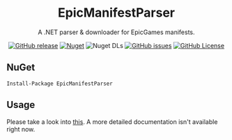 <div align="center">

# EpicManifestParser
A .NET parser & downloader for EpicGames manifests.

[![GitHub release](https://img.shields.io/github/v/release/NotOfficer/EpicManifestParser?logo=github)](https://github.com/NotOfficer/EpicManifestParser/releases/latest) [![Nuget](https://img.shields.io/nuget/v/EpicManifestParser?logo=nuget)](https://www.nuget.org/packages/EpicManifestParser) ![Nuget DLs](https://img.shields.io/nuget/dt/EpicManifestParser?logo=nuget) [![GitHub issues](https://img.shields.io/github/issues/NotOfficer/EpicManifestParser?logo=github)](https://github.com/NotOfficer/EpicManifestParser/issues) [![GitHub License](https://img.shields.io/github/license/NotOfficer/EpicManifestParser)](https://github.com/NotOfficer/EpicManifestParser/blob/master/LICENSE)

</div>

## NuGet

    Install-Package EpicManifestParser

## Usage

Please take a look into [this](https://github.com/NotOfficer/EpicManifestParser/blob/master/src/EpicManifestParser.Playground/Program.cs).
A more detailed documentation isn't available right now.
